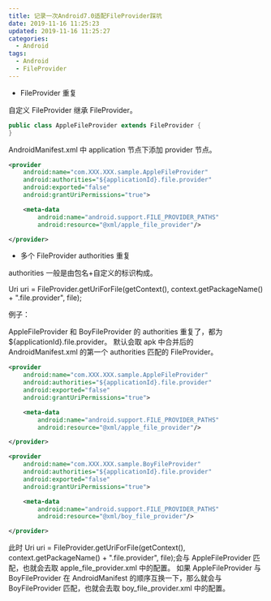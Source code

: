 ```yaml
---
title: 记录一次Android7.0适配FileProvider踩坑
date: 2019-11-16 11:25:23
updated: 2019-11-16 11:25:27
categories:
  - Android
tags:
  - Android
  - FileProvider
---
```


- FileProvider 重复

自定义 FileProvider 继承 FileProvider。

```java
public class AppleFileProvider extends FileProvider {
}
```

AndroidManifest.xml 中 application 节点下添加 provider 节点。

```xml
<provider
    android:name="com.XXX.XXX.sample.AppleFileProvider"
    android:authorities="${applicationId}.file.provider"
    android:exported="false"
    android:grantUriPermissions="true">

    <meta-data
        android:name="android.support.FILE_PROVIDER_PATHS"
        android:resource="@xml/apple_file_provider"/>

</provider>
```

- 多个 FileProvider authorities 重复

authorities 一般是由包名+自定义的标识构成。

Uri uri = FileProvider.getUriForFile(getContext(), context.getPackageName() + ".file.provider", file);

例子：

AppleFileProvider 和 BoyFileProvider 的 authorities 重复了，都为${applicationId}.file.provider。
默认会取 apk 中合并后的 AndroidManifest.xml 的第一个 authorities 匹配的 FileProvider。

```xml
<provider
    android:name="com.XXX.XXX.sample.AppleFileProvider"
    android:authorities="${applicationId}.file.provider"
    android:exported="false"
    android:grantUriPermissions="true">

    <meta-data
        android:name="android.support.FILE_PROVIDER_PATHS"
        android:resource="@xml/apple_file_provider"/>

</provider>

<provider
    android:name="com.XXX.XXX.sample.BoyFileProvider"
    android:authorities="${applicationId}.file.provider"
    android:exported="false"
    android:grantUriPermissions="true">

    <meta-data
        android:name="android.support.FILE_PROVIDER_PATHS"
        android:resource="@xml/boy_file_provider"/>

</provider>
```

此时 Uri uri = FileProvider.getUriForFile(getContext(), context.getPackageName() + ".file.provider", file);会与 AppleFileProvider 匹配，也就会去取 apple_file_provider.xml 中的配置。
如果 AppleFileProvider 与 BoyFileProvider 在 AndroidManifest 的顺序互换一下，那么就会与 BoyFileProvider 匹配，也就会去取 boy_file_provider.xml 中的配置。
